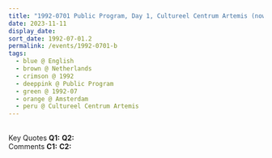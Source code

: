 ```yaml
---
title: "1992-0701 Public Program, Day 1, Cultureel Centrum Artemis (now Rijksmonument), Keizersgracht 676 (at the Vijzelstraat), Amsterdam, Netherlands"
date: 2023-11-11
display_date: 
sort_date: 1992-07-01.2
permalink: /events/1992-0701-b
tags:
  - blue @ English
  - brown @ Netherlands
  - crimson @ 1992
  - deeppink @ Public Program
  - green @ 1992-07
  - orange @ Amsterdam
  - peru @ Cultureel Centrum Artemis
---
```


<br>

<wave-list>
  <list-title color="DarkSeaGreen" width="55">Key Quotes</list-title>
  <list-item color="BlanchedAlmond" width="280"><b>Q1:</b> <i></i></list-item>
  <list-item color="Lavender" width="280"><b>Q2:</b> <i></i></list-item>
</wave-list>

<br>

<wave-list>
  <list-title color="DarkSeaGreen" width="55">Comments</list-title>
  <list-item color="BlanchedAlmond" width="280"><b>C1:</b> <i></i></list-item>
  <list-item color="Lavender" width="280"><b>C2:</b> <i></i></list-item>
</wave-list>